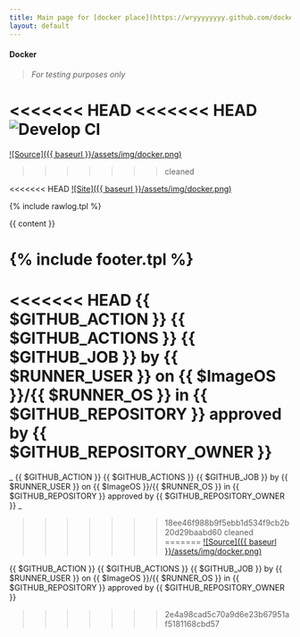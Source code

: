 ```yaml
---
title: Main page for [docker place](https://wryyyyyyyy.github.com/docker)
layout: default
---
```

#### Docker
>
> _For testing purposes only_
>

<<<<<<< HEAD
<<<<<<< HEAD
![Develop CI](https://github.com/wryyyyyyyy/docker/workflows/Develop%20CI/badge.svg)
=======
 [![Source]({{ baseurl }}/assets/img/docker.png)](https://github.com/wryyyyyyyy/docker)
>>>>>>> cleaned

<<<<<<< HEAD
 [![Site]({{ baseurl }}/assets/img/docker.png)](https://wryyyyyyyy.github.com/docker)

 {% include rawlog.tpl %}

 {{ content }}

 {% include footer.tpl %}
=======
<<<<<<< HEAD
 {{ $GITHUB_ACTION }} {{ $GITHUB_ACTIONS }} {{ $GITHUB_JOB }} by {{ $RUNNER_USER }} on {{ $ImageOS }}/{{ $RUNNER_OS }} in {{ $GITHUB_REPOSITORY }} approved by {{ $GITHUB_REPOSITORY_OWNER }}
=======
_ {{ $GITHUB_ACTION }} {{ $GITHUB_ACTIONS }} {{ $GITHUB_JOB }} by {{ $RUNNER_USER }} on {{ $ImageOS }}/{{ $RUNNER_OS }} in {{ $GITHUB_REPOSITORY }} approved by {{ $GITHUB_REPOSITORY_OWNER }} _
>>>>>>> 18ee46f988b9f5ebb1d534f9cb2b20d29baabd60
>>>>>>> cleaned
=======
 [![Source]({{ baseurl }}/assets/img/docker.png)](https://github.com/wryyyyyyyy/docker)

 {{ $GITHUB_ACTION }} {{ $GITHUB_ACTIONS }} {{ $GITHUB_JOB }} by {{ $RUNNER_USER }} on {{ $ImageOS }}/{{ $RUNNER_OS }} in {{ $GITHUB_REPOSITORY }} approved by {{ $GITHUB_REPOSITORY_OWNER }}
>>>>>>> 2e4a98cad5c70a9d6e23b67951af5181168cbd57
